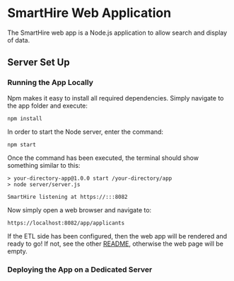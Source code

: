 # SmartHire Web Application

The SmartHire web app is a Node.js application to allow search and display of data.

## Server Set Up

### Running the App Locally

Npm makes it easy to install all required dependencies. Simply navigate to the app folder and execute:

```
npm install
```

In order to start the Node server,  enter the command:

```
npm start
```

Once the command has been executed, the terminal should show something similar to this:

```
> your-directory-app@1.0.0 start /your-directory/app
> node server/server.js

SmartHire listening at https://:::8082

```

Now simply open a web browser and navigate to:

```
https://localhost:8082/app/applicants
```

If the ETL side has been configured, then the web app will be rendered and ready to go! If not, see the other [README](https://github.com/dataworks/internship-2016/tree/master/etl/README.md), otherwise the web page will be empty. 

### Deploying the App on a Dedicated Server
